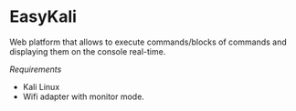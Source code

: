 # EasyKali
Web platform that allows to execute commands/blocks of commands and displaying them on the console real-time.


*Requirements*

- Kali Linux
- Wifi adapter with monitor mode.





